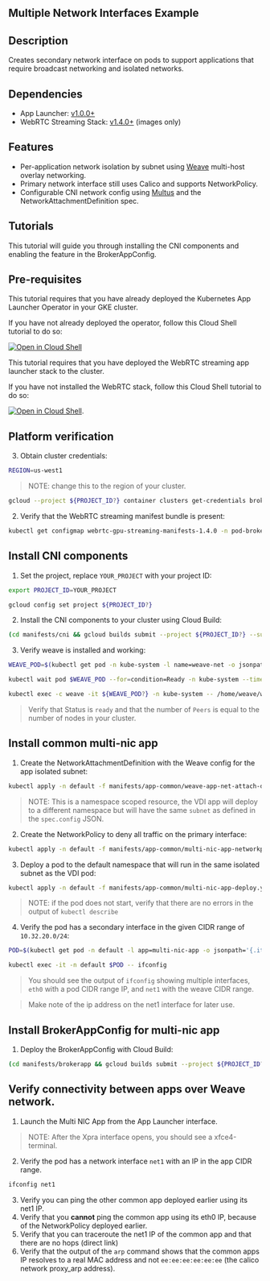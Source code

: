 ## Multiple Network Interfaces Example

## Description

Creates secondary network interface on pods to support applications that require broadcast networking and isolated networks.

## Dependencies

- App Launcher: [v1.0.0+](https://github.com/GoogleCloudPlatform/solutions-k8s-stateful-workload-operator/tree/v1.0.0)
- WebRTC Streaming Stack: [v1.4.0+](https://github.com/GoogleCloudPlatform/solutions-webrtc-gpu-streaming/tree/v1.4.0) (images only)

## Features

- Per-application network isolation by subnet using [Weave](https://github.com/weaveworks/weave) multi-host overlay networking.
- Primary network interface still uses Calico and supports NetworkPolicy.
- Configurable CNI network config using [Multus](https://github.com/intel/multus-cni) and the NetworkAttachmentDefinition spec.

## Tutorials

This tutorial will guide you through installing the CNI components and enabling the feature in the BrokerAppConfig.

## Pre-requisites

This tutorial requires that you have already deployed the Kubernetes App Launcher Operator in your GKE cluster.

If you have not already deployed the operator, follow this Cloud Shell tutorial to do so:

[![Open in Cloud Shell](https://gstatic.com/cloudssh/images/open-btn.svg)](https://ssh.cloud.google.com/cloudshell/editor?cloudshell_git_repo=https://github.com/GoogleCloudPlatform/selkies&cloudshell_git_branch=v1.0.0&cloudshell_tutorial=setup/README.md)

This tutorial requires that you have deployed the WebRTC streaming app launcher stack to the cluster.

If you have not installed the WebRTC stack, follow this Cloud Shell tutorial to do so:

[![Open in Cloud Shell](https://gstatic.com/cloudssh/images/open-btn.svg)](https://ssh.cloud.google.com/cloudshell/editor?cloudshell_git_repo=https://github.com/GoogleCloudPlatform/selkies-vdi&cloudshell_git_branch=v1.0.0&&cloudshell_tutorial=tutorials/gke/00_Setup.md).

## Platform verification

3. Obtain cluster credentials:

```bash
REGION=us-west1
```

> NOTE: change this to the region of your cluster.

```bash
gcloud --project ${PROJECT_ID?} container clusters get-credentials broker-${REGION?} --region ${REGION?}
```

2. Verify that the WebRTC streaming manifest bundle is present:

```bash
kubectl get configmap webrtc-gpu-streaming-manifests-1.4.0 -n pod-broker-system
```

## Install CNI components

1. Set the project, replace `YOUR_PROJECT` with your project ID:

```bash
export PROJECT_ID=YOUR_PROJECT
```

```bash
gcloud config set project ${PROJECT_ID?}
```

2. Install the CNI components to your cluster using Cloud Build:

```bash
(cd manifests/cni && gcloud builds submit --project ${PROJECT_ID?} --substitutions=_REGION=${REGION?})
```

3. Verify weave is installed and working:

```bash
WEAVE_POD=$(kubectl get pod -n kube-system -l name=weave-net -o jsonpath='{.items[0].metadata.name}')
```

```bash
kubectl wait pod $WEAVE_POD --for=condition=Ready -n kube-system --timeout=300s
```

```bash
kubectl exec -c weave -it ${WEAVE_POD?} -n kube-system -- /home/weave/weave --local status
```

> Verify that Status is `ready` and that the number of `Peers` is equal to the number of nodes in your cluster.

## Install common multi-nic app

1. Create the NetworkAttachmentDefinition with the Weave config for the app isolated subnet:

```bash
kubectl apply -n default -f manifests/app-common/weave-app-net-attach-def.yaml
```

> NOTE: This is a namespace scoped resource, the VDI app will deploy to a different namespace but will have the same `subnet` as defined in the `spec.config` JSON.

2. Create the NetworkPolicy to deny all traffic on the primary interface:

```bash
kubectl apply -n default -f manifests/app-common/multi-nic-app-networkpolicy.yaml
```

3. Deploy a pod to the default namespace that will run in the same isolated subnet as the VDI pod:

```bash
kubectl apply -n default -f manifests/app-common/multi-nic-app-deploy.yaml
```

> NOTE: if the pod does not start, verify that there are no errors in the output of `kubectl describe`

4. Verify the pod has a secondary interface in the given CIDR range of `10.32.20.0/24`:

```bash
POD=$(kubectl get pod -n default -l app=multi-nic-app -o jsonpath='{.items[0].metadata.name}')
```

```bash
kubectl exec -it -n default $POD -- ifconfig
```

> You should see the output of `ifconfig` showing multiple interfaces, `eth0` with a pod CIDR range IP, and `net1` with the weave CIDR range.

> Make note of the ip address on the net1 interface for later use.

## Install BrokerAppConfig for multi-nic app

1. Deploy the BrokerAppConfig with Cloud Build:

```bash
(cd manifests/brokerapp && gcloud builds submit --project ${PROJECT_ID?} --substitutions=_REGION=${REGION?})
```

## Verify connectivity between apps over Weave network.

1. Launch the Multi NIC App from the App Launcher interface.

> NOTE: After the Xpra interface opens, you should see a xfce4-terminal.

2. Verify the pod has a network interface `net1` with an IP in the app CIDR range.

```bash
ifconfig net1
```

3. Verify you can ping the other common app deployed earlier using its net1 IP.
4. Verify that you __cannot__ ping the common app using its eth0 IP, because of the NetworkPolicy deployed earlier.
5. Verify that you can traceroute the net1 IP of the common app and that there are no hops (direct link)
6. Verify that the output of the `arp` command shows that the common apps IP resolves to a real MAC address and not `ee:ee:ee:ee:ee:ee` (the calico network proxy_arp address).